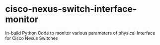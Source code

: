 # cisco-nexus-switch-interface-monitor

In-build Python Code to monitor various parameters of physical Interface for Cisco Nexus Switches
